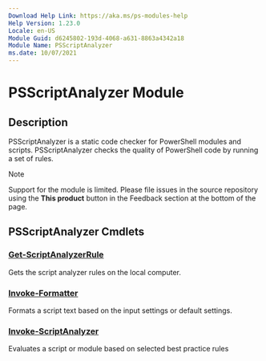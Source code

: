 ```yaml
---
Download Help Link: https://aka.ms/ps-modules-help
Help Version: 1.23.0
Locale: en-US
Module Guid: d6245802-193d-4068-a631-8863a4342a18
Module Name: PSScriptAnalyzer
ms.date: 10/07/2021
---
```


# PSScriptAnalyzer Module

## Description

PSScriptAnalyzer is a static code checker for PowerShell modules and scripts. PSScriptAnalyzer
checks the quality of PowerShell code by running a set of rules.

> [!NOTE]
> Support for the module is limited. Please file issues in the source repository using the **This
> product** button in the Feedback section at the bottom of the page.

## PSScriptAnalyzer Cmdlets

### [Get-ScriptAnalyzerRule](Get-ScriptAnalyzerRule.md)

Gets the script analyzer rules on the local computer.

### [Invoke-Formatter](Invoke-Formatter.md)

Formats a script text based on the input settings or default settings.

### [Invoke-ScriptAnalyzer](Invoke-ScriptAnalyzer.md)

Evaluates a script or module based on selected best practice rules
